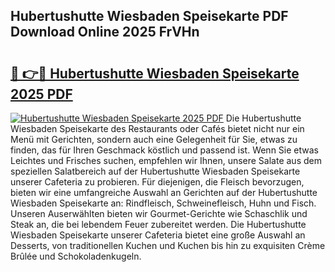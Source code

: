 ## Hubertushutte Wiesbaden Speisekarte PDF Download Online 2025 FrVHn

# <h2><a href="http://gc9k5j.nevu.top/?p=Hubertushutte+Wiesbaden+Speisekarte">🔗 👉🔴 Hubertushutte Wiesbaden Speisekarte 2025 PDF</a></h2>

[![Hubertushutte Wiesbaden Speisekarte 2025 PDF](https://i.imgur.com/dBaPXMq.png)](http://gc9k5j.nevu.top/?p=Hubertushutte+Wiesbaden+Speisekarte)
Die Hubertushutte Wiesbaden Speisekarte des Restaurants oder Cafés bietet nicht nur ein Menü mit Gerichten, sondern auch eine Gelegenheit für Sie, etwas zu finden, das für Ihren Geschmack köstlich und passend ist. Wenn Sie etwas Leichtes und Frisches suchen, empfehlen wir Ihnen, unsere Salate aus dem speziellen Salatbereich auf der Hubertushutte Wiesbaden Speisekarte unserer Cafeteria zu probieren. Für diejenigen, die Fleisch bevorzugen, bieten wir eine umfangreiche Auswahl an Gerichten auf der Hubertushutte Wiesbaden Speisekarte an: Rindfleisch, Schweinefleisch, Huhn und Fisch. Unseren Auserwählten bieten wir Gourmet-Gerichte wie Schaschlik und Steak an, die bei lebendem Feuer zubereitet werden. Die Hubertushutte Wiesbaden Speisekarte unserer Cafeteria bietet eine große Auswahl an Desserts, von traditionellen Kuchen und Kuchen bis hin zu exquisiten Crème Brûlée und Schokoladenkugeln.
